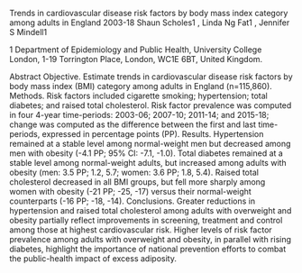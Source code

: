 Trends in cardiovascular disease risk factors by body mass index category among adults in England 2003-18
Shaun Scholes1 , Linda Ng Fat1 , Jennifer S Mindell1

1 Department of Epidemiology and Public Health, University College London, 1-19 Torrington Place, London, WC1E 6BT, United Kingdom. 

Abstract
Objective. Estimate trends in cardiovascular disease risk factors by body mass index (BMI) category among adults in England (n=115,860).
Methods. Risk factors included cigarette smoking; hypertension; total diabetes; and raised total cholesterol. Risk factor prevalence was computed in four 4-year time-periods: 2003-06; 2007-10; 2011-14; and 2015-18; change was computed as the difference between the first and last time-periods, expressed in percentage points (PP).
Results. Hypertension remained at a stable level among normal-weight men but decreased among men with obesity (-4.1 PP; 95% CI: -7.1, -1.0). Total diabetes remained at a stable level among normal-weight adults, but increased among adults with obesity (men: 3.5 PP; 1.2, 5.7; women: 3.6 PP; 1.8, 5.4). Raised total cholesterol decreased in all BMI groups, but fell more sharply among women with obesity (-21 PP; -25, -17) versus their normal-weight counterparts (-16 PP; -18, -14).
Conclusions. Greater reductions in hypertension and raised total cholesterol among adults with overweight and obesity partially reflect improvements in screening, treatment and control among those at highest cardiovascular risk. Higher levels of risk factor prevalence among adults with overweight and obesity, in parallel with rising diabetes, highlight the importance of national prevention efforts to combat the public-health impact of excess adiposity. 


